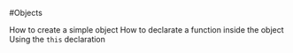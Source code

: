 #Objects

How to create a simple object
How to declarate a function inside the object
Using the ```this``` declaration